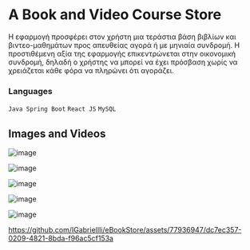 # A Book and Video Course Store

Η εφαρμογή προσφέρει στον χρήστη μια τεράστια βάση βιβλίων και βιντεο-μαθημάτων προς απευθείας αγορά ή με μηνιαία συνδρομή.
Η προστιθέμενη αξία της εφαρμογής επικεντρώνεται στην οικονομική συνδρομή, δηλαδή ο χρήστης να μπορεί να έχει πρόσβαση χωρίς να χρειάζεται κάθε φόρα να πληρώνει ότι αγοράζει.

### Languages
`Java Spring Boot`
`React JS`
`MySQL`


## Images and Videos
![image](https://github.com/IGabrielIli/eBookStore/assets/77936947/69bf0de8-665d-45d6-9425-1f876d0a0705)

![image](https://github.com/IGabrielIli/eBookStore/assets/77936947/4572ed36-d3d6-4578-932d-88c215356801)

![image](https://github.com/IGabrielIli/eBookStore/assets/77936947/09f069e9-89d1-4ec4-9763-de4f3dbe8efa)

![image](https://github.com/IGabrielIli/eBookStore/assets/77936947/d57a8dfb-2671-4fa0-81af-03c090443d39)

![image](https://github.com/IGabrielIli/eBookStore/assets/77936947/26dd6690-c8e4-43db-b423-911dc63e66aa)

https://github.com/IGabrielIli/eBookStore/assets/77936947/dc7ec357-0209-4821-8bda-f96ac5cf153a

